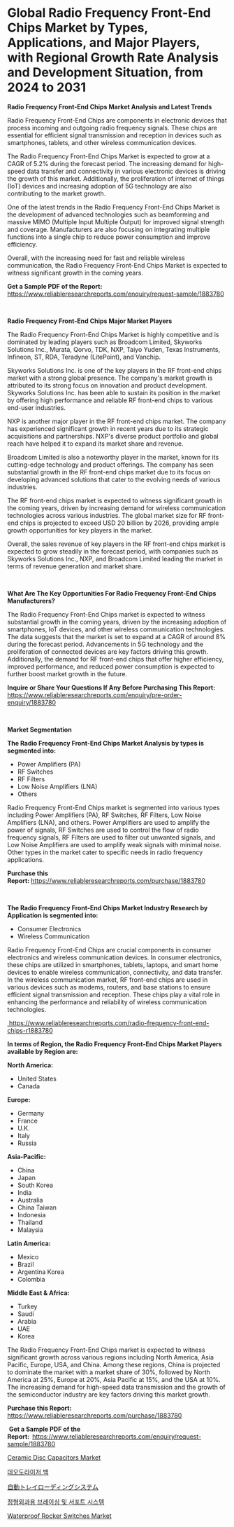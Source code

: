 <p><h1>Global Radio Frequency Front-End Chips Market by Types, Applications, and Major Players, with Regional Growth Rate Analysis and Development Situation, from 2024 to 2031</h1></p><p><strong>Radio Frequency Front-End Chips Market Analysis and Latest Trends</strong></p>
<p><p>Radio Frequency Front-End Chips are components in electronic devices that process incoming and outgoing radio frequency signals. These chips are essential for efficient signal transmission and reception in devices such as smartphones, tablets, and other wireless communication devices.</p><p>The Radio Frequency Front-End Chips Market is expected to grow at a CAGR of 5.2% during the forecast period. The increasing demand for high-speed data transfer and connectivity in various electronic devices is driving the growth of this market. Additionally, the proliferation of internet of things (IoT) devices and increasing adoption of 5G technology are also contributing to the market growth.</p><p>One of the latest trends in the Radio Frequency Front-End Chips Market is the development of advanced technologies such as beamforming and massive MIMO (Multiple Input Multiple Output) for improved signal strength and coverage. Manufacturers are also focusing on integrating multiple functions into a single chip to reduce power consumption and improve efficiency.</p><p>Overall, with the increasing need for fast and reliable wireless communication, the Radio Frequency Front-End Chips Market is expected to witness significant growth in the coming years.</p></p>
<p><strong>Get a Sample PDF of the Report:&nbsp;</strong> <a href="https://www.reliableresearchreports.com/enquiry/request-sample/1883780">https://www.reliableresearchreports.com/enquiry/request-sample/1883780</a></p>
<p>&nbsp;</p>
<p><strong>Radio Frequency Front-End Chips Major Market Players</strong></p>
<p><p>The Radio Frequency Front-End Chips Market is highly competitive and is dominated by leading players such as Broadcom Limited, Skyworks Solutions Inc., Murata, Qorvo, TDK, NXP, Taiyo Yuden, Texas Instruments, Infineon, ST, RDA, Teradyne (LitePoint), and Vanchip.</p><p>Skyworks Solutions Inc. is one of the key players in the RF front-end chips market with a strong global presence. The company's market growth is attributed to its strong focus on innovation and product development. Skyworks Solutions Inc. has been able to sustain its position in the market by offering high performance and reliable RF front-end chips to various end-user industries.</p><p>NXP is another major player in the RF front-end chips market. The company has experienced significant growth in recent years due to its strategic acquisitions and partnerships. NXP's diverse product portfolio and global reach have helped it to expand its market share and revenue.</p><p>Broadcom Limited is also a noteworthy player in the market, known for its cutting-edge technology and product offerings. The company has seen substantial growth in the RF front-end chips market due to its focus on developing advanced solutions that cater to the evolving needs of various industries.</p><p>The RF front-end chips market is expected to witness significant growth in the coming years, driven by increasing demand for wireless communication technologies across various industries. The global market size for RF front-end chips is projected to exceed USD 20 billion by 2026, providing ample growth opportunities for key players in the market.</p><p>Overall, the sales revenue of key players in the RF front-end chips market is expected to grow steadily in the forecast period, with companies such as Skyworks Solutions Inc., NXP, and Broadcom Limited leading the market in terms of revenue generation and market share.</p></p>
<p>&nbsp;</p>
<p><strong>What Are The Key Opportunities For Radio Frequency Front-End Chips Manufacturers?</strong></p>
<p><p>The Radio Frequency Front-End Chips market is expected to witness substantial growth in the coming years, driven by the increasing adoption of smartphones, IoT devices, and other wireless communication technologies. The data suggests that the market is set to expand at a CAGR of around 8% during the forecast period. Advancements in 5G technology and the proliferation of connected devices are key factors driving this growth. Additionally, the demand for RF front-end chips that offer higher efficiency, improved performance, and reduced power consumption is expected to further boost market growth in the future.</p></p>
<p><strong>Inquire or Share Your Questions If Any Before Purchasing This Report:</strong> <a href="https://www.reliableresearchreports.com/enquiry/pre-order-enquiry/1883780">https://www.reliableresearchreports.com/enquiry/pre-order-enquiry/1883780</a></p>
<p>&nbsp;</p>
<p><strong>Market Segmentation</strong></p>
<p><strong>The Radio Frequency Front-End Chips Market Analysis by types is segmented into:</strong></p>
<p><ul><li>Power Amplifiers (PA)</li><li>RF Switches</li><li>RF Filters</li><li>Low Noise Amplifiers (LNA)</li><li>Others</li></ul></p>
<p><p>Radio Frequency Front-End Chips market is segmented into various types including Power Amplifiers (PA), RF Switches, RF Filters, Low Noise Amplifiers (LNA), and others. Power Amplifiers are used to amplify the power of signals, RF Switches are used to control the flow of radio frequency signals, RF Filters are used to filter out unwanted signals, and Low Noise Amplifiers are used to amplify weak signals with minimal noise. Other types in the market cater to specific needs in radio frequency applications.</p></p>
<p><strong>Purchase this Report:&nbsp;</strong><a href="https://www.reliableresearchreports.com/purchase/1883780">https://www.reliableresearchreports.com/purchase/1883780</a></p>
<p>&nbsp;</p>
<p><strong>The Radio Frequency Front-End Chips Market Industry Research by Application is segmented into:</strong></p>
<p><ul><li>Consumer Electronics</li><li>Wireless Communication</li></ul></p>
<p><p>Radio Frequency Front-End Chips are crucial components in consumer electronics and wireless communication devices. In consumer electronics, these chips are utilized in smartphones, tablets, laptops, and smart home devices to enable wireless communication, connectivity, and data transfer. In the wireless communication market, RF front-end chips are used in various devices such as modems, routers, and base stations to ensure efficient signal transmission and reception. These chips play a vital role in enhancing the performance and reliability of wireless communication technologies.</p></p>
<p><a href="https://www.reliableresearchreports.com/radio-frequency-front-end-chips-r1883780">&nbsp;https://www.reliableresearchreports.com/radio-frequency-front-end-chips-r1883780</a></p>
<p><strong>In terms of Region, the Radio Frequency Front-End Chips Market Players available by Region are:</strong></p>
<p>
    <p> <strong> North America: </strong>
        <ul>
            <li>United States</li>
            <li>Canada</li>
        </ul>
        </p> 
    <p> <strong> Europe: </strong>
        <ul>
            <li>Germany</li>
            <li>France</li>
            <li>U.K.</li>
            <li>Italy</li>
            <li>Russia</li>
        </ul>
        </p> 
    <p> <strong> Asia-Pacific: </strong>
        <ul>
            <li>China</li>
            <li>Japan</li>
            <li>South Korea</li>
            <li>India</li>
            <li>Australia</li>
            <li>China Taiwan</li>
            <li>Indonesia</li>
            <li>Thailand</li>
            <li>Malaysia</li>
        </ul>
        </p> 
    <p> <strong> Latin America: </strong>
        <ul>
            <li>Mexico</li>
            <li>Brazil</li>
            <li>Argentina Korea</li>
            <li>Colombia</li>
        </ul>
        </p> 
    <p> <strong> Middle East & Africa: </strong>
        <ul>
            <li>Turkey</li>
            <li>Saudi</li>
            <li>Arabia</li>
            <li>UAE</li>
            <li>Korea</li>
        </ul>
    </p>
    </p>
<p><p>The Radio Frequency Front-End Chips market is expected to witness significant growth across various regions including North America, Asia Pacific, Europe, USA, and China. Among these regions, China is projected to dominate the market with a market share of 30%, followed by North America at 25%, Europe at 20%, Asia Pacific at 15%, and the USA at 10%. The increasing demand for high-speed data transmission and the growth of the semiconductor industry are key factors driving this market growth.</p></p>
<p><strong>Purchase this Report: </strong><a href="https://www.reliableresearchreports.com/purchase/1883780">https://www.reliableresearchreports.com/purchase/1883780</a></p>
<p>&nbsp;<strong>Get a Sample PDF of the Report:&nbsp;&nbsp;</strong><a href="https://www.reliableresearchreports.com/enquiry/request-sample/1883780">https://www.reliableresearchreports.com/enquiry/request-sample/1883780</a></p>
<p><strong></strong></p>
<p><p><a href="https://github.com/Sinjinluong3e0awx2m195k76/Market-Research-Report-List-3/blob/main/ceramic-disc-capacitors-market.md">Ceramic Disc Capacitors Market</a></p><p><a href="https://github.com/Gregost89076vddcv/Market-Research-Report-List-1/blob/main/9213562158339.md">데오도라이저 백</a></p><p><a href="https://github.com/DayanaRunolfsdottir/Market-Research-Report-List-1/blob/main/6120744148839.md">自動トレイローディングシステム</a></p><p><a href="https://github.com/dollarearner151/Market-Research-Report-List-1/blob/main/3442737158340.md">정형외과용 브레이싱 및 서포트 시스템</a></p><p><a href="https://github.com/shotows/Market-Research-Report-List-3/blob/main/waterproof-rocker-switches-market.md">Waterproof Rocker Switches Market</a></p></p>
